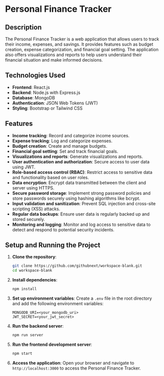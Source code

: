 # Personal Finance Tracker

## Description

The Personal Finance Tracker is a web application that allows users to track their income, expenses, and savings. It provides features such as budget creation, expense categorization, and financial goal setting. The application also offers visualizations and reports to help users understand their financial situation and make informed decisions.

## Technologies Used

- **Frontend**: React.js
- **Backend**: Node.js with Express.js
- **Database**: MongoDB
- **Authentication**: JSON Web Tokens (JWT)
- **Styling**: Bootstrap or Tailwind CSS

## Features

- **Income tracking**: Record and categorize income sources.
- **Expense tracking**: Log and categorize expenses.
- **Budget creation**: Create and manage budgets.
- **Financial goal setting**: Set and track financial goals.
- **Visualizations and reports**: Generate visualizations and reports.
- **User authentication and authorization**: Secure access to user data using JWT.
- **Role-based access control (RBAC)**: Restrict access to sensitive data and functionality based on user roles.
- **Data encryption**: Encrypt data transmitted between the client and server using HTTPS.
- **Secure password storage**: Implement strong password policies and store passwords securely using hashing algorithms like bcrypt.
- **Input validation and sanitization**: Prevent SQL injection and cross-site scripting (XSS) attacks.
- **Regular data backups**: Ensure user data is regularly backed up and stored securely.
- **Monitoring and logging**: Monitor and log access to sensitive data to detect and respond to potential security incidents.

## Setup and Running the Project

1. **Clone the repository**:
   ```bash
   git clone https://github.com/githubnext/workspace-blank.git
   cd workspace-blank
   ```

2. **Install dependencies**:
   ```bash
   npm install
   ```

3. **Set up environment variables**:
   Create a `.env` file in the root directory and add the following environment variables:
   ```env
   MONGODB_URI=<your_mongodb_uri>
   JWT_SECRET=<your_jwt_secret>
   ```

4. **Run the backend server**:
   ```bash
   npm run server
   ```

5. **Run the frontend development server**:
   ```bash
   npm start
   ```

6. **Access the application**:
   Open your browser and navigate to `http://localhost:3000` to access the Personal Finance Tracker.
